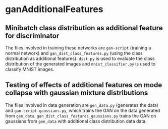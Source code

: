 # ganAdditionalFeatures

## Minibatch class distribution as additional feature for discriminator

The files involved in training these networks are ```gan-script``` (training a normal network) and ```gan_dist_class_features.py``` (using the class distribution as additional features). ```dist.py``` is used to evaluate the class distribution of the generated images and ```mnist_classifier.py``` is used to classify MNIST images.


## Testing of effects of additional features on mode collapse with gaussian mixture distributions

The files involved in data generation are ```gen_data.py``` (generates the data) and ```gan-script-gaussians.py```, which trains the GAN on the data generated from ```gen_data```. ```gan_dist_class_features_gaussians.py``` trains the GAN on gaussians from ```gen_data``` with additional class distribution data data.
